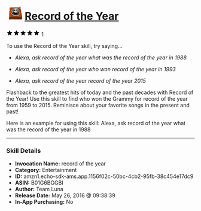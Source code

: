 # &nbsp;<img src="skill_icon" alt="Record of the Year icon" width="36"> [Record of the Year](http://alexa.amazon.com/#skills/amzn1.echo-sdk-ams.app.1156f02c-50bc-4cb2-95fb-38c454e17dc9)
![5 stars](../../images/ic_star_black_18dp_1x.png)![5 stars](../../images/ic_star_black_18dp_1x.png)![5 stars](../../images/ic_star_black_18dp_1x.png)![5 stars](../../images/ic_star_black_18dp_1x.png)![5 stars](../../images/ic_star_black_18dp_1x.png) 1

To use the Record of the Year skill, try saying...

* *Alexa, ask record of the year what was the record of the year in 1988*

* *Alexa, ask record of the year who won record of the year in 1993*

* *Alexa, ask record of the year record of the year 2015*

Flashback to the greatest hits of today and the past decades with Record of the Year! Use this skill to find who won the Grammy for record of the year from 1959 to 2015. Reminisce about your favorite songs in the present and past!

Here is an example for using this skill:
Alexa, ask record of the year what was the record of the year in 1988

***

### Skill Details

* **Invocation Name:** record of the year
* **Category:** Entertainment
* **ID:** amzn1.echo-sdk-ams.app.1156f02c-50bc-4cb2-95fb-38c454e17dc9
* **ASIN:** B01G6BGGBI
* **Author:** Team Luna
* **Release Date:** May 26, 2016 @ 09:38:39
* **In-App Purchasing:** No
